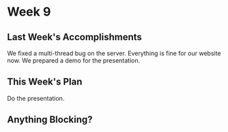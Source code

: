 # Week 9
## Last Week's Accomplishments
We fixed a multi-thread bug on the server. Everything is fine for our website now. We prepared a demo for the presentation.

## This Week's Plan
Do the presentation.

## Anything Blocking?

